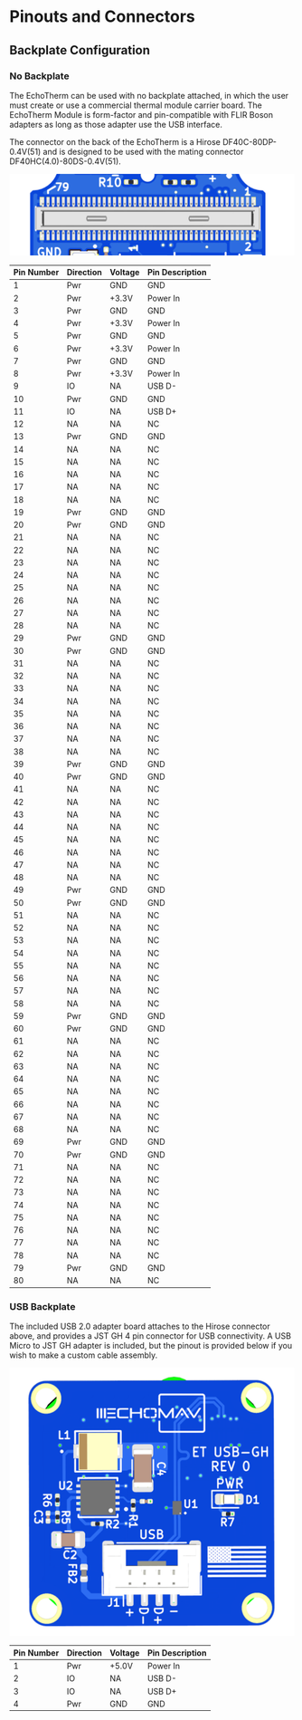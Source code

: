 # Pinouts and Connectors

## Backplate Configuration

### No Backplate 
The EchoTherm can be used with no backplate attached, in which the user must create or use a commercial thermal module carrier board. The EchoTherm Module is form-factor and pin-compatible with FLIR Boson adapters as long as those adapter use the USB interface.  

The connector on the back of the EchoTherm is a Hirose DF40C-80DP-0.4V(51) and is designed to be used with the mating connector DF40HC(4.0)-80DS-0.4V(51).

![Hirose Connector](assets/hirose.png)
<center>

| Pin Number | Direction | Voltage | Pin Description    |
|------------|-----------|---------|-------------------|
| 1          | Pwr         | GND    | GND |
| 2          | Pwr         | +3.3V     | Power In |
| 3          | Pwr       | GND     | GND              |
| 4          | Pwr         | +3.3V     | Power In |
| 5          | Pwr       | GND     | GND              |
| 6          | Pwr         | +3.3V     | Power In |               |
| 7          | Pwr       | GND     | GND              |
| 8          | Pwr         | +3.3V     | Power In |
| 9          |  IO         |   NA      | USB D-                 |
| 10          | Pwr       | GND     | GND              |  
| 11          |  IO         |   NA      | USB D+                 |
| 12         |  NA         |   NA      | NC                  |
| 13          | Pwr       | GND     | GND              |
| 14          |  NA         |   NA      | NC                  |
| 15          | NA          |   NA      | NC                  |
| 16          |  NA         |   NA      | NC                  |
| 17          | NA          |   NA      | NC                  |
| 18          |  NA         |   NA      | NC                  |
| 19          | Pwr       | GND     | GND              |
| 20          | Pwr       | GND     | GND              |
| 21          | NA          |   NA      | NC                  |
| 22         |  NA         |   NA      | NC                  |
| 23          | NA          |   NA      | NC                  |
| 24          |  NA         |   NA      | NC                  |
| 25          | NA          |   NA      | NC                  |
| 26          |  NA         |   NA      | NC                  |
| 27          | NA          |   NA      | NC                  |
| 28          |  NA         |   NA      | NC                  |
| 29          | Pwr       | GND     | GND              |
| 30          | Pwr       | GND     | GND              |
| 31          | NA          |   NA      | NC                  |
| 32         |  NA         |   NA      | NC                  |
| 33          | NA          |   NA      | NC                  |
| 34          |  NA         |   NA      | NC                  |
| 35          | NA          |   NA      | NC                  |
| 36          |  NA         |   NA      | NC                  |
| 37          | NA          |   NA      | NC                  |
| 38          |  NA         |   NA      | NC                  |
| 39          | Pwr       | GND     | GND              |
| 40          | Pwr       | GND     | GND              |
| 41          | NA          |   NA      | NC                  |
| 42         |  NA         |   NA      | NC                  |
| 43          | NA          |   NA      | NC                  |
| 44          |  NA         |   NA      | NC                  |
| 45          | NA          |   NA      | NC                  |
| 46          |  NA         |   NA      | NC                  |
| 47          | NA          |   NA      | NC                  |
| 48          |  NA         |   NA      | NC                  |
| 49          | Pwr       | GND     | GND              |
| 50          | Pwr       | GND     | GND              |
| 51          | NA          |   NA      | NC                  |
| 52         |  NA         |   NA      | NC                  |
| 53          | NA          |   NA      | NC                  |
| 54          |  NA         |   NA      | NC                  |
| 55          | NA          |   NA      | NC                  |
| 56          |  NA         |   NA      | NC                  |
| 57          | NA          |   NA      | NC                  |
| 58          |  NA         |   NA      | NC                  |
| 59          | Pwr       | GND     | GND              |
| 60          | Pwr       | GND     | GND              |
| 61          | NA          |   NA      | NC                  |
| 62         |  NA         |   NA      | NC                  |
| 63          | NA          |   NA      | NC                  |
| 64          |  NA         |   NA      | NC                  |
| 65          | NA          |   NA      | NC                  |
| 66          |  NA         |   NA      | NC                  |
| 67          | NA          |   NA      | NC                  |
| 68          |  NA         |   NA      | NC                  |
| 69          | Pwr       | GND     | GND              |
| 70          | Pwr       | GND     | GND              |
| 71          | NA          |   NA      | NC                  |
| 72         |  NA         |   NA      | NC                  |
| 73          | NA          |   NA      | NC                  |
| 74          |  NA         |   NA      | NC                  |
| 75          | NA          |   NA      | NC                  |
| 76          |  NA         |   NA      | NC                  |
| 77          | NA          |   NA      | NC                  |
| 78          |  NA         |   NA      | NC                  |
| 79          | Pwr       | GND     | GND              |
| 80          |  NA         |   NA      | NC                  |



</center>

### USB Backplate

The included USB 2.0 adapter board attaches to the Hirose connector above, and provides a JST GH 4 pin connector for USB connectivity. A USB Micro to JST GH adapter is included, but the pinout is provided below if you wish to make a custom cable assembly.

![USB JST Connector](assets/usb.png)
<center>

| Pin Number | Direction | Voltage | Pin Description    |
|------------|-----------|---------|-------------------|
| 1          | Pwr         | +5.0V    | Power In |
| 2          | IO        | NA     | USB D- |
| 3          | IO       | NA     | USB D+             |
| 4          | Pwr         | GND     | GND |

</center>